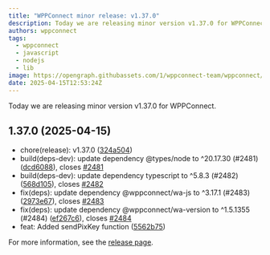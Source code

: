```yaml
---
title: "WPPConnect minor release: v1.37.0"
description: Today we are releasing minor version v1.37.0 for WPPConnect.
authors: wppconnect
tags:
  - wppconnect
  - javascript
  - nodejs
  - lib
image: https://opengraph.githubassets.com/1/wppconnect-team/wppconnect/releases/tag/v1.37.0
date: 2025-04-15T12:53:24Z
---
```


Today we are releasing minor version v1.37.0 for WPPConnect.

<!--truncate-->

## 1.37.0 (2025-04-15)

* chore(release): v1.37.0 ([324a504](https://github.com/wppconnect-team/wppconnect/commit/324a504))
* build(deps-dev): update dependency @types/node to ^20.17.30 (#2481) ([dcd6088](https://github.com/wppconnect-team/wppconnect/commit/dcd6088)), closes [#2481](https://github.com/wppconnect-team/wppconnect/issues/2481)
* build(deps-dev): update dependency typescript to ^5.8.3 (#2482) ([568d105](https://github.com/wppconnect-team/wppconnect/commit/568d105)), closes [#2482](https://github.com/wppconnect-team/wppconnect/issues/2482)
* fix(deps): update dependency @wppconnect/wa-js to ^3.17.1 (#2483) ([2973e67](https://github.com/wppconnect-team/wppconnect/commit/2973e67)), closes [#2483](https://github.com/wppconnect-team/wppconnect/issues/2483)
* fix(deps): update dependency @wppconnect/wa-version to ^1.5.1355 (#2484) ([ef267c6](https://github.com/wppconnect-team/wppconnect/commit/ef267c6)), closes [#2484](https://github.com/wppconnect-team/wppconnect/issues/2484)
* feat: Added sendPixKey function  ([5562b75](https://github.com/wppconnect-team/wppconnect/commit/5562b75))

For more information, see the [release page](https://github.com/wppconnect-team/wppconnect/releases/tag/v1.37.0).